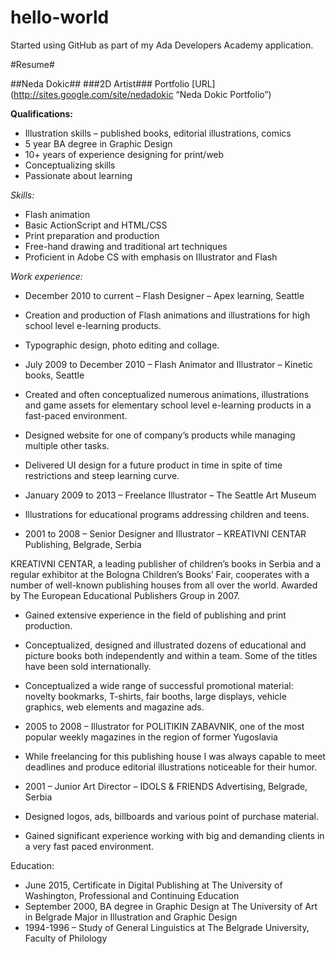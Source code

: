 # hello-world
Started using GitHub as part of my Ada Developers Academy application.

#Resume#

##Neda Dokic##
###2D Artist###
Portfolio [URL](http://sites.google.com/site/nedadokic “Neda Dokic Portfolio”)

__Qualifications:__

* Illustration skills – published books, editorial illustrations, comics
* 5 year BA degree in Graphic Design
* 10+ years of experience designing for print/web
* Conceptualizing skills
* Passionate about learning

*Skills:*

* Flash animation
* Basic ActionScript and HTML/CSS
* Print preparation and production
* Free-hand drawing and traditional art techniques
* Proficient in Adobe CS with emphasis on Illustrator and Flash

*Work experience:*

* December 2010 to current – Flash Designer – Apex learning, Seattle

* Creation and production of Flash animations and illustrations for high school level e-learning products.
* Typographic design, photo editing and collage.


* July 2009 to December 2010 – Flash Animator and Illustrator – Kinetic books, Seattle

* Created and often conceptualized numerous animations, illustrations and game assets for elementary school level e-learning products in a fast-paced environment.
* Designed website for one of company’s products while managing multiple other tasks.
* Delivered UI design for a future product in time in spite of time restrictions and steep learning curve.

* January 2009 to 2013 – Freelance Illustrator – The Seattle Art Museum

* Illustrations for educational programs addressing children and teens.

* 2001 to 2008 – Senior Designer and Illustrator – KREATIVNI CENTAR Publishing, Belgrade, Serbia

KREATIVNI CENTAR, a leading publisher of children’s books in Serbia and a regular exhibitor at the Bologna Children’s Books’ Fair, cooperates with a number of well-known publishing houses from all over the world. Awarded by The European Educational Publishers Group in 2007.

* Gained extensive experience in the field of publishing and print production.
* Conceptualized, designed and illustrated dozens of educational and picture books both independently and within a team. Some of the titles have been sold internationally.
* Conceptualized a wide range of successful promotional material: novelty bookmarks, T-shirts, fair booths, large displays, vehicle graphics, web elements and magazine ads.

* 2005 to 2008 – Illustrator for POLITIKIN ZABAVNIK, one of the most popular weekly magazines in the region of former Yugoslavia

* While freelancing for this publishing house I was always capable to meet deadlines and produce editorial illustrations noticeable for their humor.

* 2001 – Junior Art Director – IDOLS & FRIENDS Advertising, Belgrade, Serbia

* Designed logos, ads, billboards and various point of purchase material.
* Gained significant experience working with big and demanding clients in a very fast paced environment.

Education:

* June 2015, Certificate in Digital Publishing at The University of Washington, Professional and Continuing Education
* September 2000, BA degree in Graphic Design at The University of Art in Belgrade Major in Illustration and Graphic Design
* 1994-1996 – Study of General Linguistics at The Belgrade University, Faculty of Philology
